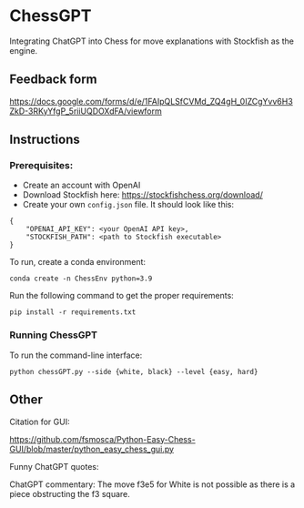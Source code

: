 # ChessGPT
Integrating ChatGPT into Chess for move explanations with Stockfish as the engine.

## Feedback form

https://docs.google.com/forms/d/e/1FAIpQLSfCVMd_ZQ4gH_0IZCgYvv6H3ZkD-3RKyYfgP_5riiUQDOXdFA/viewform

## Instructions

### Prerequisites:
* Create an account with OpenAI
* Download Stockfish here: https://stockfishchess.org/download/
* Create your own `config.json` file. It should look like this:
```
{
	"OPENAI_API_KEY": <your OpenAI API key>,
	"STOCKFISH_PATH": <path to Stockfish executable>
}
```

To run, create a conda environment:
```
conda create -n ChessEnv python=3.9
```
Run the following command to get the proper requirements:
```
pip install -r requirements.txt
```

### Running ChessGPT
To run the command-line interface:
```
python chessGPT.py --side {white, black} --level {easy, hard}
```


## Other

Citation for GUI:

https://github.com/fsmosca/Python-Easy-Chess-GUI/blob/master/python_easy_chess_gui.py

Funny ChatGPT quotes:

ChatGPT commentary: The move f3e5 for White is not possible as there is a piece obstructing the f3 square.

